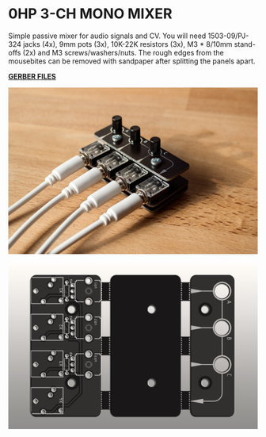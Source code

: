 # 0HP 3-CH MONO MIXER

Simple passive mixer for audio signals and CV. You will need 1503-09/PJ-324 jacks (4x), 9mm pots (3x), 10K-22K resistors (3x), M3 * 8/10mm stand-offs (2x) and M3 screws/washers/nuts. The rough edges from the mousebites can be removed with sandpaper after splitting the panels apart.

**[GERBER FILES](https://github.com/diysynth/EURORACK-MODULES/raw/main/0HP%20STUFF/0HP%20MIXER/0HpMix_GerberFiles.zip)**

![0HP-MIXER](https://github.com/diysynth/EURORACK-MODULES/blob/main/0HP%20STUFF/0HP%20MIXER/0hpMixer.jpg)

![0HP-MIXER](https://github.com/diysynth/EURORACK-MODULES/blob/main/0HP%20STUFF/0HP%20MIXER/0HPMix_Render.jpg)
